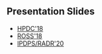 
## Presentation Slides

* [HPDC'18](file:../slides/HPDC18.pdf)
* [ROSS'18](file:../slides/HPDC18-ROSS.pdf)
* [IPDPS/RADR'20](file:../slides/IPDPS-RADR-2020.pdf)
